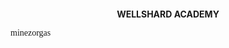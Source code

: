 <p style="font-family: Luminari">
<p style="font-size: 52px">
<p style="text-align:center;"> 
  <b>WELLSHARD ACADEMY</b> 
</p>
</p>
</p>

<p style="font-family: Baskerville"> minezorgas </p>
